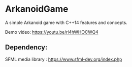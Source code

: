 # ArkanoidGame
A simple Arkanoid game with C++14 features and concepts. 

Demo video:
https://youtu.be/rI4hWHOCWQ4

Dependency:
---------------------------------
SFML media library : https://www.sfml-dev.org/index.php
